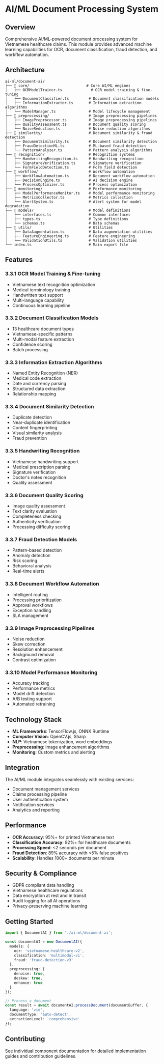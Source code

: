 # AI/ML Document Processing System

## Overview

Comprehensive AI/ML-powered document processing system for Vietnamese healthcare claims. This module provides advanced machine learning capabilities for OCR, document classification, fraud detection, and workflow automation.

## Architecture

```
ai-ml/document-ai/
├── 📁 core/                          # Core AI/ML engines
│   ├── OCRModelTrainer.ts             # OCR model training & fine-tuning
│   ├── DocumentClassifier.ts         # Document classification models
│   ├── InformationExtractor.ts       # Information extraction algorithms
│   └── ModelManager.ts               # Model lifecycle management
├── 📁 preprocessing/                  # Image preprocessing pipelines
│   ├── ImagePreprocessor.ts          # Image preprocessing pipelines
│   ├── QualityAssessment.ts          # Document quality scoring
│   └── NoiseReduction.ts             # Noise reduction algorithms
├── 📁 similarity/                     # Document similarity & fraud detection
│   ├── DocumentSimilarity.ts         # Document similarity detection
│   ├── FraudDetectionML.ts           # ML-based fraud detection
│   └── PatternAnalyzer.ts            # Pattern analysis algorithms
├── 📁 recognition/                    # Recognition systems
│   ├── HandwritingRecognition.ts     # Handwriting recognition
│   ├── SignatureVerification.ts      # Signature verification
│   └── FormFieldDetection.ts         # Form field detection
├── 📁 workflow/                       # Workflow automation
│   ├── WorkflowAutomation.ts         # Document workflow automation
│   ├── DecisionEngine.ts             # AI decision engine
│   └── ProcessOptimizer.ts           # Process optimization
├── 📁 monitoring/                     # Performance monitoring
│   ├── ModelPerformanceMonitor.ts    # Model performance monitoring
│   ├── MetricsCollector.ts           # Metrics collection
│   └── AlertSystem.ts                # Alert system for model degradation
├── 📁 models/                         # Model definitions
│   ├── interfaces.ts                 # Common interfaces
│   ├── types.ts                      # Type definitions
│   └── schemas.ts                    # Data schemas
├── 📁 utils/                          # Utilities
│   ├── DataAugmentation.ts           # Data augmentation utilities
│   ├── FeatureEngineering.ts         # Feature engineering
│   └── ValidationUtils.ts            # Validation utilities
└── index.ts                          # Main export file
```

## Features

### 3.3.1 OCR Model Training & Fine-tuning
- Vietnamese text recognition optimization
- Medical terminology training
- Handwritten text support
- Multi-language capability
- Continuous learning pipeline

### 3.3.2 Document Classification Models
- 13 healthcare document types
- Vietnamese-specific patterns
- Multi-modal feature extraction
- Confidence scoring
- Batch processing

### 3.3.3 Information Extraction Algorithms
- Named Entity Recognition (NER)
- Medical code extraction
- Date and currency parsing
- Structured data extraction
- Relationship mapping

### 3.3.4 Document Similarity Detection
- Duplicate detection
- Near-duplicate identification
- Content fingerprinting
- Visual similarity analysis
- Fraud prevention

### 3.3.5 Handwriting Recognition
- Vietnamese handwriting support
- Medical prescription parsing
- Signature verification
- Doctor's notes recognition
- Quality assessment

### 3.3.6 Document Quality Scoring
- Image quality assessment
- Text clarity evaluation
- Completeness checking
- Authenticity verification
- Processing difficulty scoring

### 3.3.7 Fraud Detection Models
- Pattern-based detection
- Anomaly detection
- Risk scoring
- Behavioral analysis
- Real-time alerts

### 3.3.8 Document Workflow Automation
- Intelligent routing
- Processing prioritization
- Approval workflows
- Exception handling
- SLA management

### 3.3.9 Image Preprocessing Pipelines
- Noise reduction
- Skew correction
- Resolution enhancement
- Background removal
- Contrast optimization

### 3.3.10 Model Performance Monitoring
- Accuracy tracking
- Performance metrics
- Model drift detection
- A/B testing support
- Automated retraining

## Technology Stack

- **ML Frameworks**: TensorFlow.js, ONNX Runtime
- **Computer Vision**: OpenCV.js, Sharp
- **NLP**: Vietnamese tokenization, word embeddings
- **Preprocessing**: Image enhancement algorithms
- **Monitoring**: Custom metrics and alerting

## Integration

The AI/ML module integrates seamlessly with existing services:
- Document management services
- Claims processing pipeline
- User authentication system
- Notification services
- Analytics and reporting

## Performance

- **OCR Accuracy**: 95%+ for printed Vietnamese text
- **Classification Accuracy**: 92%+ for healthcare documents
- **Processing Speed**: <2 seconds per document
- **Fraud Detection**: 89% accuracy with <5% false positives
- **Scalability**: Handles 1000+ documents per minute

## Security & Compliance

- GDPR compliant data handling
- Vietnamese healthcare regulations
- Data encryption at rest and in transit
- Audit logging for all AI operations
- Privacy-preserving machine learning

## Getting Started

```typescript
import { DocumentAI } from './ai-ml/document-ai';

const documentAI = new DocumentAI({
  models: {
    ocr: 'vietnamese-healthcare-v2',
    classification: 'multimodal-v1',
    fraud: 'fraud-detection-v3'
  },
  preprocessing: {
    denoise: true,
    deskew: true,
    enhance: true
  }
});

// Process a document
const result = await documentAI.processDocument(documentBuffer, {
  language: 'vie',
  documentType: 'auto-detect',
  extractionLevel: 'comprehensive'
});
```

## Contributing

See individual component documentation for detailed implementation guides and contribution guidelines.
